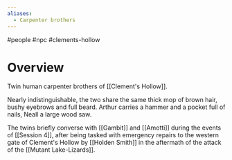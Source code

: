 ```yaml
---
aliases:
  - Carpenter brothers
---
```

#people #npc #clements-hollow 

# Overview

Twin human carpenter brothers of [[Clement's Hollow]].

Nearly indistinguishable, the two share the same thick mop of brown hair, bushy eyebrows and full beard. Arthur carries a hammer and a pocket full of nails, Neall a large wood saw.

The twins briefly converse with [[Gambit]] and [[Amotti]] during the events of [[Session 4]], after being tasked with emergency repairs to the western gate of Clement's Hollow by [[Holden Smith]] in the aftermath of the attack of the [[Mutant Lake-Lizards]].
